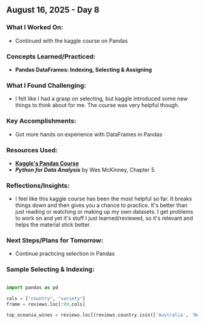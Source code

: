 ## August 16, 2025 - Day 8

### What I Worked On:  
- Continued with the kaggle course on Pandas 

### Concepts Learned/Practiced:  
- **Pandas DataFrames: Indexing, Selecting & Assigning**
       
### What I Found Challenging:  
- I felt like I had a grasp on selecting, but kaggle introduced some new things to think about for me. The course was very helpful though. 

### Key Accomplishments:  
- Got more hands on experience with DataFrames in Pandas
    
### Resources Used:  
- **[Kaggle's Pandas Course](https://www.kaggle.com/learn/pandas)**
- **_Python for Data Analysis_** by Wes McKinney, Chapter 5 

### Reflections/Insights:
- I feel like this kaggle course has been the most helpful so far. It breaks things down and then gives you a chance to practice. It's better than just reading or watching or making up my own datasets. I get problems to work on and yet it's stuff I just learned/reviewed, so it's relevant and helps the material stick better.  
  
### Next Steps/Plans for Tomorrow: 
- Continue practicing selection in Pandas

### Sample Selecting & Indexing: 

```python

import pandas as pd

cols = ["country", "variety"]
frame = reviews.loc[:99,cols]

top_oceania_wines = reviews.loc[(reviews.country.isin(['Australia', 'New Zealand'])) & (reviews.points >= 95)]
```
